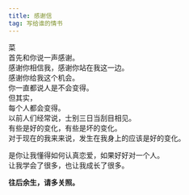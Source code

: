 ```yaml
---
title: 感谢信
tag: 写给谁的情书
---
```

菜  
首先和你说一声感谢。  
感谢你相信我，感谢你站在我这一边。  
感谢你给我这个机会。  
你一直都说人是不会变得。  
但其实，  
每个人都会变得。  
以前人们经常说，士别三日当刮目相见。  
有些是好的变化，有些是坏的变化。  
对于现在的我来来说，发生在我身上的应该是好的变化。  

是你让我懂得如何认真恋爱，如果好好对一个人。  
让我学会了很多，也让我成长了很多。  

__往后余生，请多关照。__